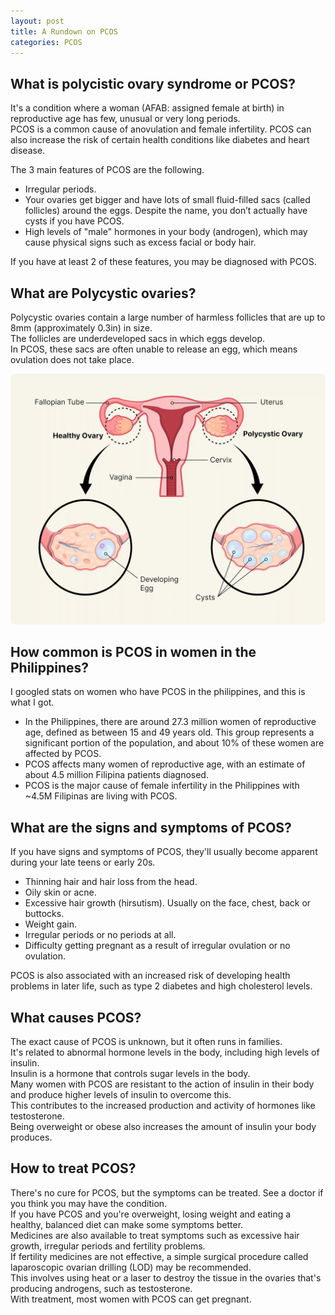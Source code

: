 ```yaml
---
layout: post
title: A Rundown on PCOS
categories: PCOS
---
```


## What is polycistic ovary syndrome or PCOS?

It's a condition where a woman (AFAB: assigned female at birth) in reproductive age has few, unusual or very long periods.  
PCOS is a common cause of anovulation and female infertility.
PCOS can also increase the risk of certain health conditions like diabetes and heart disease.

The 3 main features of PCOS are the following.

- Irregular periods.
- Your ovaries get bigger and have lots of small fluid-filled sacs (called follicles) around the eggs. Despite the name, you don’t actually have cysts if you have PCOS.
- High levels of "male" hormones in your body (androgen), which may cause physical signs such as excess facial or body hair.

If you have at least 2 of these features, you may be diagnosed with PCOS.

## What are Polycystic ovaries?

Polycystic ovaries contain a large number of harmless follicles that are up to 8mm (approximately 0.3in) in size.  
The follicles are underdeveloped sacs in which eggs develop.  
In PCOS, these sacs are often unable to release an egg, which means ovulation does not take place.

![An image of a uterus](/assets/image/pcos-uterus.jpg)

## How common is PCOS in women in the Philippines?

I googled stats on women who have PCOS in the philippines, and this is what I got.

- In the Philippines, there are around 27.3 million women of reproductive age, defined as between 15 and 49 years old. This group represents a significant portion of the population, and about 10% of these women are affected by PCOS.
- PCOS affects many women of reproductive age, with an estimate of about 4.5 million Filipina patients diagnosed.
- PCOS is the major cause of female infertility in the Philippines with ~4.5M Filipinas are living with PCOS.

## What are the signs and symptoms of PCOS?

If you have signs and symptoms of PCOS, they'll usually become apparent during your late teens or early 20s.

- Thinning hair and hair loss from the head.
- Oily skin or acne.
- Excessive hair growth (hirsutism). Usually on the face, chest, back or buttocks.
- Weight gain.
- Irregular periods or no periods at all.
- Difficulty getting pregnant as a result of irregular ovulation or no ovulation.

PCOS is also associated with an increased risk of developing health problems in later life, such as type 2 diabetes and high cholesterol levels.

## What causes PCOS?

The exact cause of PCOS is unknown, but it often runs in families.  
It's related to abnormal hormone levels in the body, including high levels of insulin.  
Insulin is a hormone that controls sugar levels in the body.  
Many women with PCOS are resistant to the action of insulin in their body and produce higher levels of insulin to overcome this.  
This contributes to the increased production and activity of hormones like testosterone.  
Being overweight or obese also increases the amount of insulin your body produces.  

## How to treat PCOS?

There's no cure for PCOS, but the symptoms can be treated. See a doctor if you think you may have the condition.  
If you have PCOS and you're overweight, losing weight and eating a healthy, balanced diet can make some symptoms better.  
Medicines are also available to treat symptoms such as excessive hair growth, irregular periods and fertility problems.  
If fertility medicines are not effective, a simple surgical procedure called laparoscopic ovarian drilling (LOD) may be recommended.  
This involves using heat or a laser to destroy the tissue in the ovaries that's producing androgens, such as testosterone.  
With treatment, most women with PCOS can get pregnant.
